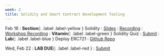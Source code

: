 ```yaml
---
week: 2
title: Solidity and Smart Contract Development Tooling
---
```


Feb 16
: **Section**{: .label .label-yellow } Solidity
  : [Slides](https://docs.google.com/presentation/d/1tGEsSa0Rk0_4JxBqd2Kuis-Ldgj4b9xb00S-zOYjxfc/edit?usp=sharing)
    : [Recording](https://youtu.be/BUC_Tauj1sI)
    : [Workshop Recording](https://youtu.be/dArIuvzjk2o)
: **Vitamin**{: .label .label-green } Solidity Quiz
  : [Submit]()
    <!-- : [Solutions](#) -->
: **Lab**{: .label .label-blue } Deploy ERC721
  : [Github Repo](https://github.com/BerkeleyBlockchain/dev-decal-sp23/tree/master/hw2-Deploy%20Your%20ERC721)

Wed, Feb 22
: **LAB DUE**{: .label .label-red }
  : [Submit](https://forms.gle/DXLsaTzGkq5M5cm48)